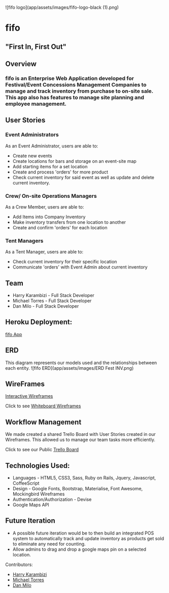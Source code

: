 ![fifo logo](app/assets/images/fifo-logo-black (1).png)

# fifo 
## "First In, First Out"

## Overview

### fifo is an Enterprise Web Application developed for Festival/Event Concessions Management Companies to manage and track inventory from purchase to on-site sale. This app also has features to manage site planning and employee management. 

## User Stories
### Event Administrators
 As an Event Administrator, users are able to:
* Create new events 
* Create locations for bars and storage on an event-site map
* Add starting items for a set location
* Create and process 'orders' for more product
* Check current inventory for said event as well as update and delete current inventory. 

### Crew/ On-site Operations Managers
As a Crew Member, users are able to:
* Add Items into Company Inventory
* Make inventory transfers from one location to another
* Create and confirm 'orders' for each location

### Tent Managers
As a Tent Manager, users are able to:
* Check current inventory for their specific location
* Communicate 'orders' with Event Admin about current inventory

## Team

* Harry Karambizi - Full Stack Developer
* Michael Torres - Full Stack Developer
* Dan Milo - Full Stack Developer



## Heroku Deployment:
[fifo App](https://ancient-eyrie-53790.herokuapp.com/)

## ERD
This diagram represents our models used and the relationships between each entity.
![fifo ERD](app/assets/images/ERD Fest INV.png)

## WireFrames

[Interactive Wireframes](https://gomockingbird.com/projects/qb053j0/4gXVnC)

Click to see [Whiteboard Wireframes](https://drive.google.com/file/d/0B8DFPz9lWumSOTF4ZjVRT0RvLWc/view)

## Workflow Management
We made created a shared Trello Board with User Stories created in our Wireframes. This allowed us to manage our team tasks more efficiently.

Click to see our Public [Trello Board](https://trello.com/b/26zBNfqr/festival-inventory)

## Technologies Used:
* Languages - HTML5, CSS3, Sass, Ruby on Rails, Jquery, Javascript, CoffeeScript
* Design - Google Fonts, Bootstrap, Materialise, Font Awesome, Mockingbird Wireframes
* Authentication/Authorization - Devise
* Google Maps API

## Future Iteration
* A possible future iteration would be to then build an integrated POS system to automatically track and update inventory as products get sold to eliminate any need for counting.
* Allow admins to drag and drop a google maps pin on a selected location.

Contributors:
* [Harry Karambizi](https://github.com/hkarambizi)
* [Michael Torres](https://github.com/mtorres23)
* [Dan Milo](https://github.com/ddmilo)
